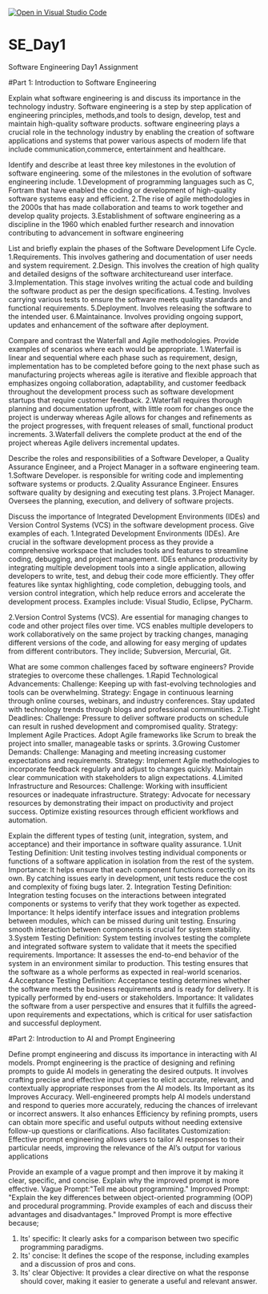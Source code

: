 [![Open in Visual Studio Code](https://classroom.github.com/assets/open-in-vscode-2e0aaae1b6195c2367325f4f02e2d04e9abb55f0b24a779b69b11b9e10269abc.svg)](https://classroom.github.com/online_ide?assignment_repo_id=15568220&assignment_repo_type=AssignmentRepo)
# SE_Day1
Software Engineering Day1 Assignment

#Part 1: Introduction to Software Engineering

Explain what software engineering is and discuss its importance in the technology industry.
Software engineering is a step by step application of engineering principles, methods,and tools to design, develop, test and maintain high-quality software products.
software engineering plays a crucial role in the technology industry by enabling the creation of software applications and systems that power various aspects of modern life that include communication,commerce, entertainment and healthcare.


Identify and describe at least three key milestones in the evolution of software engineering.
some of the milestones in the evolution of software engineering include.
1.Development of programming languages such as C, Fortram that have enabled the coding or development of high-quality software systems easy and efficient.
2.The rise of agile methodologies in the 2000s that has made collaboration and teams to work together and develop quality projects.
3.Establishment of software engineering as a discipline in the 1960 which enabled further research and innovation contributing to advancement in software engineering


List and briefly explain the phases of the Software Development Life Cycle.
1.Requirements. This involves gathering and documentation of user needs and system requirement.
2.Design. This involves the creation of high quality and detailed designs of the software architectureand user interface.
3.Implementation. This stage involves writing the actual code and building the software product as per the design specifications.
4.Testing. Involves carrying various tests to ensure the software meets quality standards and functional requirements.
5.Deployment. Involves releasing the software to the intended user.
6.Maintainance. Involves providing ongoing support, updates and enhancement of the software after deployment.


Compare and contrast the Waterfall and Agile methodologies. Provide examples of scenarios where each would be appropriate.
1.Waterfail is linear and sequential where each phase such as requirement, design, implementation has to be completed before going to the next phase such as manufacturing projects whereas agile is iterative and flexible approach that emphasizes ongoing collaboration, adaptability, and customer feedback throughout the development process such as software development startups that require customer feedback.
2.Waterfall requires thorough planning and documentation upfront, with little room for changes once the project is underway whereas Agile allows for changes and refinements as the project progresses, with frequent releases of small, functional product increments.
3.Waterfall delivers the complete product at the end of the project whereas Agile delivers incremental updates. 

Describe the roles and responsibilities of a Software Developer, a Quality Assurance Engineer, and a Project Manager in a software engineering team.
1.Software Developer. is responsible for writing code and implementing software systems or products.
2.Quality Assurance Engineer. Ensures software quality by designing and executing test plans.
3.Project Manager. Oversees the planning, execution, and delivery of software projects.



Discuss the importance of Integrated Development Environments (IDEs) and Version Control Systems (VCS) in the software development process. Give examples of each.
1.Integrated Development Environments (IDEs). Are crucial in the software development process as they provide a comprehensive workspace that includes tools and features to streamline coding, debugging, and project management. IDEs enhance productivity by integrating multiple development tools into a single application, allowing developers to write, test, and debug their code more efficiently. They offer features like syntax highlighting, code completion, debugging tools, and version control integration, which help reduce errors and accelerate the development process. Examples include: Visual Studio, Eclipse, PyCharm.

2.Version Control Systems (VCS). Are essential for managing changes to code and other project files over time. VCS enables multiple developers to work collaboratively on the same project by tracking changes, managing different versions of the code, and allowing for easy merging of updates from different contributors. They inclide; Subversion, Mercurial, Git.

What are some common challenges faced by software engineers? Provide strategies to overcome these challenges.
1.Rapid Technological Advancements:
  Challenge: Keeping up with fast-evolving technologies and tools can be overwhelming.
  Strategy: Engage in continuous learning through online courses, webinars, and industry conferences. Stay updated with technology trends through blogs and professional communities.
2.Tight Deadlines: 
  Challenge: Pressure to deliver software products on schedule can result in rushed development and compromised quality.
  Strategy: Implement Agile Practices. Adopt Agile frameworks like Scrum to break the project into smaller, manageable tasks or sprints.
3.Growing Customer Demands:
  Challenge: Managing and meeting increasing customer expectations and requirements.
  Strategy: Implement Agile methodologies to incorporate feedback regularly and adjust to changes quickly. Maintain clear communication with stakeholders to align expectations.
4.Limited Infrastructure and Resources:
  Challenge: Working with insufficient resources or inadequate infrastructure.
  Strategy: Advocate for necessary resources by demonstrating their impact on productivity and project success. Optimize existing resources through efficient workflows and automation.


Explain the different types of testing (unit, integration, system, and acceptance) and their importance in software quality assurance.
1.Unit Testing
  Definition: Unit testing involves testing individual components or functions of a software application in isolation from the rest of the system.
  Importance: It helps ensure that each component functions correctly on its own. By catching issues early in development, unit tests reduce the cost and complexity of fixing bugs later.
2. Integration Testing
  Definition: Integration testing focuses on the interactions between integrated components or systems to verify that they work together as expected.
  Importance: It helps identify interface issues and integration problems between modules, which can be missed during unit testing. Ensuring smooth interaction between components is crucial for system stability.
3.System Testing
  Definition: System testing involves testing the complete and integrated software system to validate that it meets the specified requirements.
  Importance: It assesses the end-to-end behavior of the system in an environment similar to production. This testing ensures that the software as a whole performs as expected in real-world scenarios.
4.Acceptance Testing
  Definition: Acceptance testing determines whether the software meets the business requirements and is ready for delivery. It is typically performed by end-users or stakeholders.
  Importance: It validates the software from a user perspective and ensures that it fulfills the agreed-upon requirements and expectations, which is critical for user satisfaction and successful deployment.

#Part 2: Introduction to AI and Prompt Engineering


Define prompt engineering and discuss its importance in interacting with AI models.
Prompt engineering is the practice of designing and refining prompts to guide AI models in generating the desired outputs. It involves crafting precise and effective input queries to elicit accurate, relevant, and  contextually appropriate responses from the AI models.
Its Important as its Improves Accuracy. Well-engineered prompts help AI models understand and respond to queries more accurately, reducing the chances of irrelevant or incorrect answers.
It also enhances Efficiency by refining prompts, users can obtain more specific and useful outputs without needing extensive follow-up questions or clarifications.
Also facilitates Customization: Effective prompt engineering allows users to tailor AI responses to their particular needs, improving the relevance of the AI’s output for various applications 
 

Provide an example of a vague prompt and then improve it by making it clear, specific, and concise. Explain why the improved prompt is more effective.
Vague Prompt:"Tell me about programming."
Improved Prompt: "Explain the key differences between object-oriented programming (OOP) and procedural programming. Provide examples of each and discuss their advantages and disadvantages."
Improved Prompt is more effective because;
1. Its' specific: It clearly asks for a comparison between two specific programming paradigms.
2. Its' concise: It defines the scope of the response, including examples and a discussion of pros and cons.
3. Its' clear Objective: It provides a clear directive on what the response should cover, making it easier to generate a useful and relevant answer.
